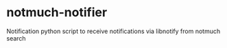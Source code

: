 # notmuch-notifier
Notification python script to receive notifications via libnotify from notmuch search
